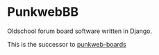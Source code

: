 # PunkwebBB

Oldschool forum board software written in Django.

This is the successor to [punkweb-boards](https://github.com/Punkweb/punkweb-boards)

